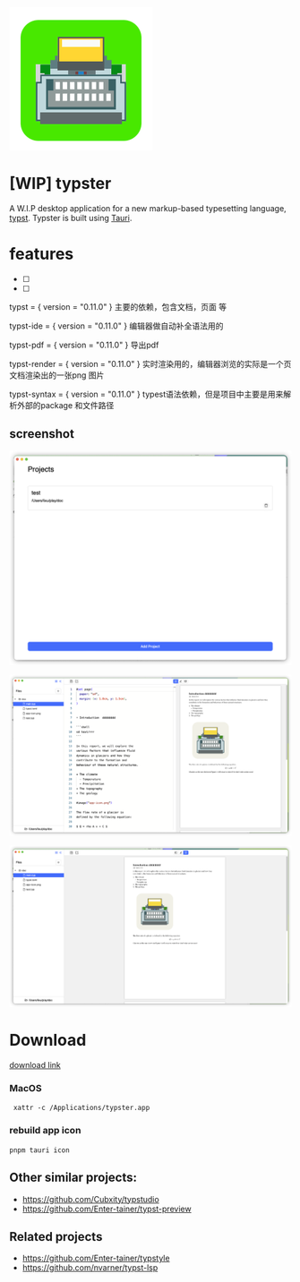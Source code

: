 ![typster](./app-icon.png)

# [WIP] typster 

A W.I.P desktop application for a new markup-based typesetting language, [typst](https://github.com/typst/typst).
Typster is built using [Tauri](https://tauri.app/).


# features
- [ ]
- [ ] 

typst = { version = "0.11.0" }
主要的依赖，包含文档，页面 等

typst-ide = { version = "0.11.0" }
编辑器做自动补全语法用的

typst-pdf = { version = "0.11.0" }
导出pdf 

typst-render = { version = "0.11.0" }
实时渲染用的，编辑器浏览的实际是一个页文档渲染出的一张png 图片

typst-syntax = { version = "0.11.0" }
typest语法依赖，但是项目中主要是用来解析外部的package 和文件路径

## screenshot


![typster](./public/imgs/screen_projects.png)



![typster](./public/imgs/screen_editing.png)



![typster](./public/imgs/screen_preview.png)


# Download


[download link](https://github.com/wflixu/typster/releases)

### MacOS


```
 xattr -c /Applications/typster.app
```
### rebuild app icon

```
pnpm tauri icon
```


## Other similar projects:

- https://github.com/Cubxity/typstudio
- https://github.com/Enter-tainer/typst-preview

## Related projects
- https://github.com/Enter-tainer/typstyle
- https://github.com/nvarner/typst-lsp
